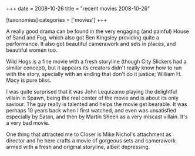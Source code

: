 +++
date = 2008-10-26
title = "recent movies 2008-10-26"

[taxonomies]
categories = ['movies']
+++

A really good drama can be found in the very engaging (and painful)
House of Sand and Fog, which also got Ben Kingsley providing quite a
performance. It also got beautiful camerawork and sets in places, and
beautiful women too.

Wild Hogs is a fine movie with a fresh storyline (though City Slickers
had a similar concept), but it appears its creators didn\'t really know
how to run with the story, specially with an ending that don\'t do it
justice; William H. Macy is pure bliss.

I was quite surprised that it was John Lequizamo playing the delightful
villain in Spawn, being the real center of the movie and is about its
only saviour. The guy really is talented and helps the movie get
bearable. It was perhaps 10 years back when I first watched, and even
was unsatisfied especially by Satan, and then by Martin Sheen as a very
miscast villain. It\'s a very bad movie.

One thing that attracted me to Closer is Mike Nichol\'s attachment as
director and he here crafts a movie of gorgeous sets and camerawork
armed with a fresh and original storyline, albeit depressing.
